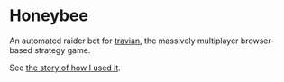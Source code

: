 # Honeybee

An automated raider bot for
[travian](http://en.wikipedia.org/wiki/Travian), the massively
multiplayer browser-based strategy game.

See [the story of how I used it](http://wiseman.github.com/honeybee/).


